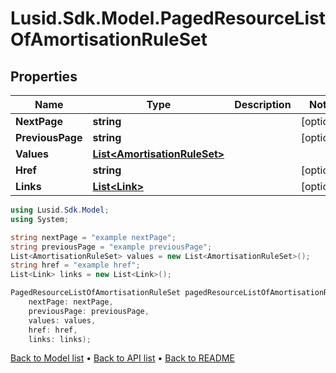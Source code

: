 # Lusid.Sdk.Model.PagedResourceListOfAmortisationRuleSet

## Properties

Name | Type | Description | Notes
------------ | ------------- | ------------- | -------------
**NextPage** | **string** |  | [optional] 
**PreviousPage** | **string** |  | [optional] 
**Values** | [**List&lt;AmortisationRuleSet&gt;**](AmortisationRuleSet.md) |  | 
**Href** | **string** |  | [optional] 
**Links** | [**List&lt;Link&gt;**](Link.md) |  | [optional] 

```csharp
using Lusid.Sdk.Model;
using System;

string nextPage = "example nextPage";
string previousPage = "example previousPage";
List<AmortisationRuleSet> values = new List<AmortisationRuleSet>();
string href = "example href";
List<Link> links = new List<Link>();

PagedResourceListOfAmortisationRuleSet pagedResourceListOfAmortisationRuleSetInstance = new PagedResourceListOfAmortisationRuleSet(
    nextPage: nextPage,
    previousPage: previousPage,
    values: values,
    href: href,
    links: links);
```

[Back to Model list](../README.md#documentation-for-models) &#8226; [Back to API list](../README.md#documentation-for-api-endpoints) &#8226; [Back to README](../README.md)
